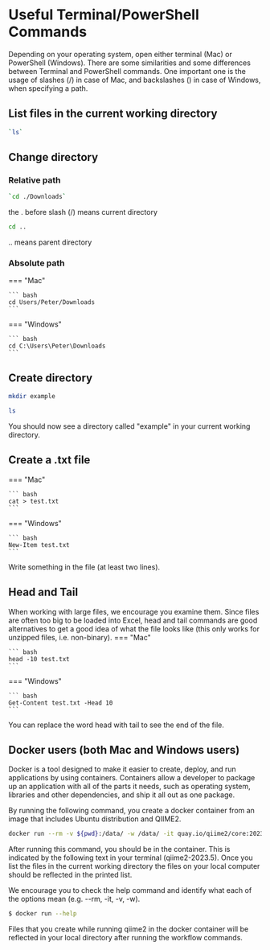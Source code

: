 # Useful Terminal/PowerShell Commands

Depending on your operating system, open either terminal (Mac) or PowerShell (Windows). There are some similarities and some differences between Terminal and PowerShell commands. One important one is the usage of slashes (/) in case of Mac, and backslashes (\) in case of Windows, when specifying a path. 


## List files in the current working directory

```bash
`ls`
```

## Change directory
### Relative path
```bash
`cd ./Downloads` 
```
the . before slash (/) means current directory
```bash
cd ..
```
.. means parent directory
### Absolute path 

=== "Mac"

    ``` bash
    cd Users/Peter/Downloads
    ```

=== "Windows"

    ``` bash
    cd C:\Users\Peter\Downloads
    ```

## Create directory
``` bash
mkdir example
```
``` bash
ls
```
You should now see a directory called "example" in your current working directory. 

## Create a .txt file
=== "Mac"

    ``` bash
    cat > test.txt
    ```

=== "Windows"

    ``` bash
    New-Item test.txt
    ```

Write something in the file (at least two lines). 

## Head and Tail

When working with large files, we encourage you examine them. Since files are often too big
to be loaded into Excel, head and tail commands are good alternatives to get a good idea of
what the file looks like (this only works for unzipped files, i.e. non-binary).
=== "Mac"

    ``` bash
    head -10 test.txt
    ```

=== "Windows"

    ``` bash
    Get-Content test.txt -Head 10
    ```

You can replace the word head with tail to see the end of the file. 

## Docker users (both Mac and Windows users)
Docker is a tool designed to make it easier to create, deploy, and run applications by using
containers. Containers allow a developer to package up an application with all of the parts it
needs, such as operating system, libraries and other dependencies, and ship it all out as one
package.

By running the following command, you create a docker container from an image that
includes Ubuntu distribution and QIIME2.

``` bash
docker run --rm -v ${pwd}:/data/ -w /data/ -it quay.io/qiime2/core:2023.5
```

After running this command, you should be in the container. This is indicated by the following text in your terminal (qiime2-2023.5). Once you list the files in the
current working directory the files on your local computer should be reflected in the printed list. 

We encourage you to check the help command and identify what each of the options mean
(e.g. --rm, -it, -v, -w).

``` bash
$ docker run --help
```
Files that you create while running qiime2 in the docker container will be reflected in your
local directory after running the workflow commands. 

<!-- ## Some useful commands 

- `pwd` (print working directory)
- `ls` (list)
- `nano` (basic editor for creating small text files)
- `rm` (remove files)
- `mkdir` (make a directory)
- `cd` (change directory)
- `mv` (rename or move files)
- `less` (view files)
- `man` (manual)
- `cp` (copy)
- `head` (see first 10 lines of a file)
- `tail` (see last 10 lines of a file) 
- `wc` (count newlines) -->